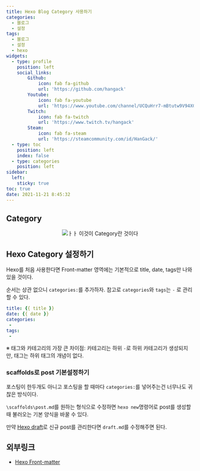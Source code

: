 ```yaml
---
title: Hexo Blog Category 사용하기
categories:
  - 블로그
  - 설정
tags: 
  - 블로그
  - 설정
  - hexo
widgets:
  - type: profile
    position: left
    social_links:
        Github:
            icon: fab fa-github
            url: 'https://github.com/hangack'
        Youtube:
            icon: fab fa-youtube
            url: 'https://www.youtube.com/channel/UCQuHrr7-mBtutw9V94XGH-g'
        Twitch:
            icon: fab fa-twitch
            url: 'https://www.twitch.tv/hangack'
        Steam:
            icon: fab fa-steam
            url: 'https://steamcommunity.com/id/HanGack/'
  - type: toc
    position: left
    index: false
  - type: categories
    position: left
sidebar:
  left:
    sticky: true
toc: true
date: 2021-11-21 8:45:32
---
```

  
## Category
 
<center><img src="\images\2111\Heox_blog_Category\category.png" alt="ㅏㅏ 이것이 Category란 것이다"></center>


## Hexo Category 설정하기

Hexo를 처음 사용한다면 Front-matter 영역에는 기본적으로 title, date, tags만 나와있을 것이다.

순서는 상관 없으니 `categories:`를 추가하자.
참고로 `categories`와 `tags`는 `-` 로 관리할 수 있다.
```yml
title: {{ title }}
date: {{ date }}
categories:
 - 
tags:
 - 
```

※ 태그와 카테고리의 가장 큰 차이점: 카테고리는 하위 `-`로 하위 카테고리가 생성되지만, 태그는 하위 태그의 개념이 없다.


### scaffolds로 post 기본설정하기

포스팅이 한두개도 아니고 포스팅을 할 때마다 `categories:`를 넣어주는건 너무나도 귀찮은 방식이다.

`\scaffolds\post.md`를 원하는 형식으로 수정하면 `hexo new`명령어로 post를 생성할 때 불러오는 기본 양식을 바꿀 수 있다.

만약 [Hexo draft](https://hangack.github.io/2021/11/16/Blog/hexo-post-private/)로 신규 post를 관리한다면 `draft.md`를 수정해주면 된다.



## 외부링크
 - [Hexo Front-matter](https://hexo.io/ko/docs/front-matter.html)
